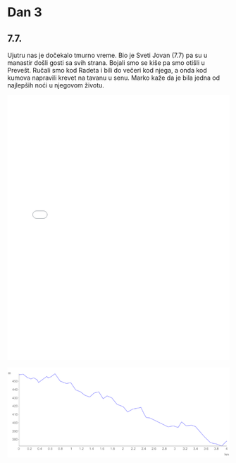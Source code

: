 # Dan 3

## 7.7.

Ujutru nas je dočekalo tmurno vreme. Bio je Sveti Jovan (7.7) pa su u manastir došli gosti sa svih strana. Bojali smo se kiše pa smo otišli u Prevešt. Ručali smo kod Radeta i bili do večeri kod njega, a onda kod kumova napravili krevet na tavanu u senu. Marko kaže da je bila jedna od najlepših noći u njegovom životu.

<iframe width="100%" height="600px" frameborder="0" allowfullscreen src="//umap.openstreetmap.fr/en/map/bajsom-po-srbiji_570086?scaleControl=true&miniMap=false&scrollWheelZoom=false&zoomControl=true&allowEdit=false&moreControl=true&searchControl=false&tilelayersControl=null&embedControl=false&datalayersControl=null&onLoadPanel=undefined&captionBar=false&fullscreenControl=true&locateControl=false&editinosmControl=false&datalayers=1626695#14/43.7636/21.0163"></iframe>

![Visinski profil](./img/dan-3.png)
